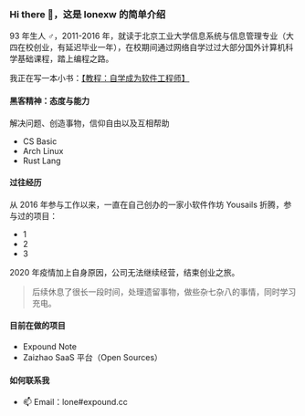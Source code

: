 ### Hi there 👋，这是 lonexw 的简单介绍

93 年生人 ♂，2011-2016 年，就读于北京工业大学信息系统与信息管理专业（大四在校创业，有延迟毕业一年），在校期间通过网络自学过过大部分国外计算机科学基础课程，踏上编程之路。

我正在写一本小书：[【教程：自学成为软件工程师】](https://lonexw.github.io/sse-book/)

#### 黑客精神：态度与能力

解决问题、创造事物，信仰自由以及互相帮助

- CS Basic
- Arch Linux
- Rust Lang
  
#### 过往经历

从 2016 年参与工作以来，一直在自己创办的一家小软件作坊 Yousails 折腾，参与过的项目：

- 1
- 2
- 3

2020 年疫情加上自身原因，公司无法继续经营，结束创业之旅。

> 后续休息了很长一段时间，处理遗留事物，做些杂七杂八的事情，同时学习充电。

#### 目前在做的项目

- Expound Note
- Zaizhao SaaS 平台（Open Sources）


#### 如何联系我
- 📫 Email：lone#expound.cc
